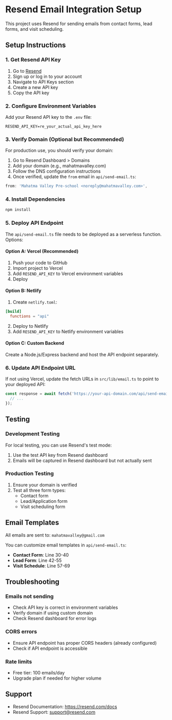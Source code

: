 # Resend Email Integration Setup

This project uses Resend for sending emails from contact forms, lead forms, and visit scheduling.

## Setup Instructions

### 1. Get Resend API Key

1. Go to [Resend](https://resend.com)
2. Sign up or log in to your account
3. Navigate to API Keys section
4. Create a new API key
5. Copy the API key

### 2. Configure Environment Variables

Add your Resend API key to the `.env` file:

```env
RESEND_API_KEY=re_your_actual_api_key_here
```

### 3. Verify Domain (Optional but Recommended)

For production use, you should verify your domain:

1. Go to Resend Dashboard > Domains
2. Add your domain (e.g., mahatmavalley.com)
3. Follow the DNS configuration instructions
4. Once verified, update the `from` email in `api/send-email.ts`:

```typescript
from: 'Mahatma Valley Pre-school <noreply@mahatmavalley.com>',
```

### 4. Install Dependencies

```bash
npm install
```

### 5. Deploy API Endpoint

The `api/send-email.ts` file needs to be deployed as a serverless function. Options:

#### Option A: Vercel (Recommended)
1. Push your code to GitHub
2. Import project to Vercel
3. Add `RESEND_API_KEY` to Vercel environment variables
4. Deploy

#### Option B: Netlify
1. Create `netlify.toml`:
```toml
[build]
  functions = "api"
```
2. Deploy to Netlify
3. Add `RESEND_API_KEY` to Netlify environment variables

#### Option C: Custom Backend
Create a Node.js/Express backend and host the API endpoint separately.

### 6. Update API Endpoint URL

If not using Vercel, update the fetch URLs in `src/lib/email.ts` to point to your deployed API:

```typescript
const response = await fetch('https://your-api-domain.com/api/send-email', {
  // ...
});
```

## Testing

### Development Testing

For local testing, you can use Resend's test mode:

1. Use the test API key from Resend dashboard
2. Emails will be captured in Resend dashboard but not actually sent

### Production Testing

1. Ensure your domain is verified
2. Test all three form types:
   - Contact form
   - Lead/Application form
   - Visit scheduling form

## Email Templates

All emails are sent to: `mahatmavalley@gmail.com`

You can customize email templates in `api/send-email.ts`:

- **Contact Form**: Line 30-40
- **Lead Form**: Line 42-55
- **Visit Schedule**: Line 57-69

## Troubleshooting

### Emails not sending
- Check API key is correct in environment variables
- Verify domain if using custom domain
- Check Resend dashboard for error logs

### CORS errors
- Ensure API endpoint has proper CORS headers (already configured)
- Check if API endpoint is accessible

### Rate limits
- Free tier: 100 emails/day
- Upgrade plan if needed for higher volume

## Support

- Resend Documentation: https://resend.com/docs
- Resend Support: support@resend.com

